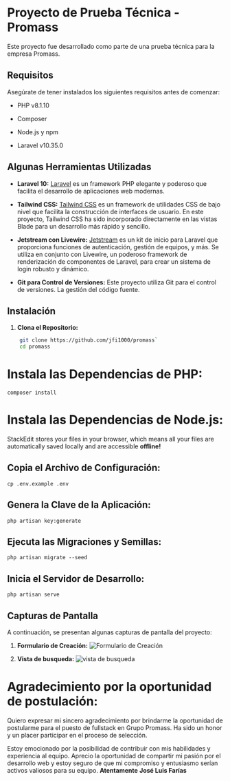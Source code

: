 # Proyecto de Prueba Técnica - Promass

  

Este proyecto fue desarrollado como parte de una prueba técnica para la empresa Promass.

  

## Requisitos

  

Asegúrate de tener instalados los siguientes requisitos antes de comenzar:

  

- PHP v8.1.10

- Composer

- Node.js y npm

- Laravel v10.35.0

  
## Algunas Herramientas Utilizadas

- **Laravel 10:** [Laravel](https://laravel.com/) es un framework PHP elegante y poderoso que facilita el desarrollo de aplicaciones web modernas.

- **Tailwind CSS:** [Tailwind CSS](https://tailwindcss.com/) es un framework de utilidades CSS de bajo nivel que facilita la construcción de interfaces de usuario. En este proyecto, Tailwind CSS ha sido incorporado directamente en las vistas Blade para un desarrollo más rápido y sencillo.

- **Jetstream con Livewire:** [Jetstream](https://jetstream.laravel.com/) es un kit de inicio para Laravel que proporciona funciones de autenticación, gestión de equipos, y más. Se utiliza en conjunto con Livewire, un poderoso framework de renderización de componentes de Laravel, para crear un sistema de login robusto y dinámico.

- **Git para Control de Versiones:** Este proyecto utiliza Git para el control de versiones. La gestión del código fuente.

## Instalación

  

1.  **Clona el Repositorio:**

```bash
    git clone https://github.com/jfi1000/promass`
    cd promass
```
# Instala las Dependencias de PHP:

    composer install

# **Instala las Dependencias de Node.js:**

StackEdit stores your files in your browser, which means all your files are automatically saved locally and are accessible **offline!**

## **Copia el Archivo de Configuración:**

`cp .env.example .env`
## **Genera la Clave de la Aplicación:**

 `php artisan key:generate`
## **Ejecuta las Migraciones y Semillas:**

 `php artisan migrate --seed`
## **Inicia el Servidor de Desarrollo:**
`php artisan serve`


## Capturas de Pantalla

A continuación, se presentan algunas capturas de pantalla del proyecto:

1.  **Formulario de Creación:** ![Formulario de Creación](https://res.cloudinary.com/dhqudb28a/image/upload/v1702065249/images/1_promass_sfiqvb.png)
    
2.  **Vista de busqueda:** ![vista de busqueda](https://res.cloudinary.com/dhqudb28a/image/upload/v1702065249/images/2_promass_iexjb4.png)

# Agradecimiento por la oportunidad de postulación:

Quiero expresar mi sincero agradecimiento por brindarme la oportunidad de postularme para el puesto de fullstack en Grupo Promass. Ha sido un honor y un placer participar en el proceso de selección.

Estoy emocionado por la posibilidad de contribuir con mis habilidades y experiencia al equipo. Aprecio la oportunidad de compartir mi pasión por el desarrollo web y estoy seguro de que mi compromiso y entusiasmo serían activos valiosos para su equipo.
**Atentamente**
**José Luis Farías**